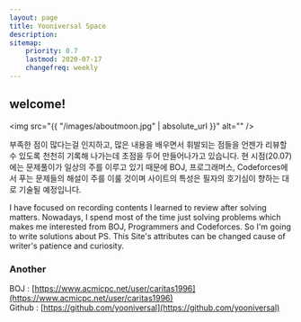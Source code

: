 ```yaml
---
layout: page
title: Yooniversal Space
description:
sitemap:
    priority: 0.7
    lastmod: 2020-07-17
    changefreq: weekly
---
```

<!--
## who
<span class="image who"><img src="{{ "/images/profile.jpg" | absolute_url }}" alt="" /></span>

Hanyang Univ.<br>
Computer Science & Enginerring<br><br><br><br>
-->

## welcome!

<span class="image left"><img src="{{ "/images/aboutmoon.jpg" | absolute_url }}" alt="" /></span>

부족한 점이 많다는걸 인지하고, 많은 내용을 배우면서 휘발되는 점들을 언젠가 리뷰할 수 있도록 천천히 기록해 나가는데 초점을 두어 만들어나가고 있습니다. 현 시점(20.07)에는 문제풀이가 일상의 주를 이루고 있기 때문에 BOJ, 프로그래머스, Codeforces에서 푸는 문제들의 해설이 주를 이룰 것이며 사이트의 특성은 필자의 호기심이 향하는 대로 기술될 예정입니다.

I have focused on recording contents I learned to review after solving matters. Nowadays, I spend most of the time just solving problems which makes me interested from BOJ, Programmers and Codeforces. So I'm going to write solutions about PS. This Site's attributes can be changed cause of writer's patience and curiosity.

### Another

BOJ : [https://www.acmicpc.net/user/caritas1996](https://www.acmicpc.net/user/caritas1996)<br>
Github : [https://github.com/yooniversal](https://github.com/yooniversal)
